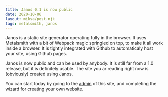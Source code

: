 ```yaml
---
title: Janos 0.1 is now public
date: 2020-10-06
layout: miksa/post.njk
tags: metalsmith, janos
---
```


Janos is a static site generator operating fully in the browser. It uses Metalsmith with a bit of Webpack magic springled on top, to make it all work inside a browser. It is tightly integrated with Github to automaticaly host your site, using Github pages.
<!-- more -->
Janos is now public and can be used by anybody. It is still far from a 1.0 release, but it is definitely usable. The site you ar reading right now is (obviously) created using Janos.

You can start today by going to the [admin](https://gijswijs.github.io/NeumannSSG-test/admin/) of this site, and completing the wizard for creating your own website.